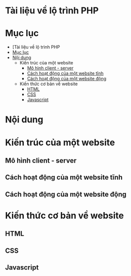 Tài liệu về lộ trình PHP
==================


Mục lục
======
<!--ts-->
  - [Tài liệu về lộ trình PHP
  - [Mục lục](#user-content-mục-lục)
  - [Nội dung](#user-content-nội-dung)
	  - Kiến trúc của một website
		  - [Mô hình client - server](#user-content-mô-hình-client---server)
		  - [Cách hoạt động của một website tĩnh](#user-content-cách-hoạt-động-của-một-website-tĩnh)
		  - [Cách hoạt động của một website động](#user-content-cách-hoạt-động-của-một-website-động)
	- Kiến thức cơ bản về website
		- [HTML](#user-content-html)
		- [CSS](#user-content-css)
		- [Javascript](#user-content-javascript)
<!--te-->


Nội dung
=======

# Kiến trúc của một website
##  Mô hình client - server

##  Cách hoạt động của một website tĩnh

## Cách hoạt động của một website động

# Kiến thức cơ bản về website
## HTML

## CSS

## Javascript
<!--stackedit_data:
eyJoaXN0b3J5IjpbOTk2Njg1OTE5LDk3MTA2ODAxMSw4MjkxOD
A2NjUsLTYzMjczMzM4M119
-->